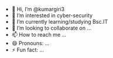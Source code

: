 - 👋 Hi, I’m @kumargiri3
- 👀 I’m interested in cyber-security
- 🌱 I’m currently learning/studying Bsc.IT
- 💞️ I’m looking to collaborate on ...
- 📫 How to reach me ...
- 😄 Pronouns: ...
- ⚡ Fun fact: ...

<!---
kumargiri3/kumargiri3 is a ✨ special ✨ repository because its `README.md` (this file) appears on your GitHub profile.
You can click the Preview link to take a look at your changes.
--->
